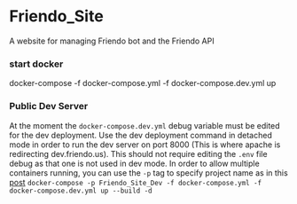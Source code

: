 # Friendo_Site
A website for managing Friendo bot and the Friendo API

### start docker
docker-compose -f docker-compose.yml -f docker-compose.dev.yml up

### Public Dev Server
At the moment the `docker-compose.dev.yml` debug variable must be edited for the dev deployment.
Use the dev deployment command in detached mode in order to run the dev server on port 8000 
(This is where apache is redirecting dev.friendo.us). This should not require editing the `.env` file debug
as that one is not used in dev mode. In order to allow multiple containers running, you can use the `-p` tag to specify 
project name as in this [post](https://stackoverflow.com/questions/32939319/using-docker-compose-to-spin-up-multiple-instances-of-a-container-with-different)
`docker-compose -p Friendo_Site_Dev -f docker-compose.yml -f docker-compose.dev.yml up --build -d`
